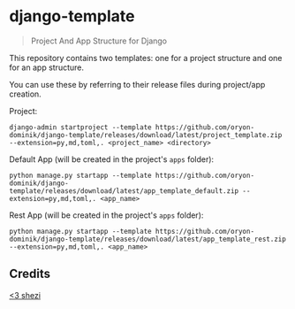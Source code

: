 # django-template

> Project And App Structure for Django

This repository contains two templates: one for a project structure and one for an app structure.

You can use these by referring to their release files during project/app creation.

Project:

    django-admin startproject --template https://github.com/oryon-dominik/django-template/releases/download/latest/project_template.zip --extension=py,md,toml,. <project_name> <directory>

Default App (will be created in the project's `apps` folder):

    python manage.py startapp --template https://github.com/oryon-dominik/django-template/releases/download/latest/app_template_default.zip --extension=py,md,toml,. <app_name>

Rest App (will be created in the project's `apps` folder):

    python manage.py startapp --template https://github.com/oryon-dominik/django-template/releases/download/latest/app_template_rest.zip --extension=py,md,toml,. <app_name>


## Credits

[<3 shezi](https://github.com/shezi/django-better-project-template)
